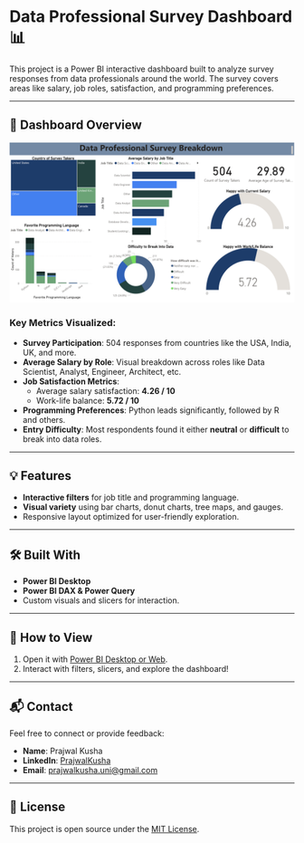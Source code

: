# Data Professional Survey Dashboard 📊

This project is a Power BI interactive dashboard built to analyze survey responses from data professionals around the world. The survey covers areas like salary, job roles, satisfaction, and programming preferences.

---

## 📌 Dashboard Overview

![Dashboard Screenshot](DataProfSurvey.png)

### Key Metrics Visualized:
- **Survey Participation**: 504 responses from countries like the USA, India, UK, and more.
- **Average Salary by Role**: Visual breakdown across roles like Data Scientist, Analyst, Engineer, Architect, etc.
- **Job Satisfaction Metrics**:
  - Average salary satisfaction: **4.26 / 10**
  - Work-life balance: **5.72 / 10**
- **Programming Preferences**: Python leads significantly, followed by R and others.
- **Entry Difficulty**: Most respondents found it either **neutral** or **difficult** to break into data roles.

---

## 💡 Features

- **Interactive filters** for job title and programming language.
- **Visual variety** using bar charts, donut charts, tree maps, and gauges.
- Responsive layout optimized for user-friendly exploration.

---

## 🛠 Built With

- **Power BI Desktop**
- **Power BI DAX & Power Query**
- Custom visuals and slicers for interaction.

---

## 🚀 How to View

1. Open it with [Power BI Desktop or Web](https://app.powerbi.com/groups/me/reports/8bd50852-81a8-4c11-8780-a40626bfa8cb/3aaf2d03390fcea4ba45?experience=power-bi).
2. Interact with filters, slicers, and explore the dashboard!

---

## 📬 Contact

Feel free to connect or provide feedback:

- **Name**: Prajwal Kusha
- **LinkedIn**: [PrajwalKusha](www.linkedin.com/in/prajwal-kusha)
- **Email**: [prajwalkusha.uni@gmail.com](url)

---

## 📄 License

This project is open source under the [MIT License](LICENSE).
